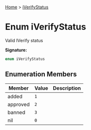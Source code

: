 [Home](../index.md) &gt; [iVerifyStatus](./iverifystatus.md)

# Enum iVerifyStatus

Valid IVerify status

<b>Signature:</b>

```typescript
enum iVerifyStatus 
```

## Enumeration Members

|  Member | Value | Description |
|  --- | --- | --- |
|  added | `1` |  |
|  approved | `2` |  |
|  banned | `3` |  |
|  nil | `0` |  |

